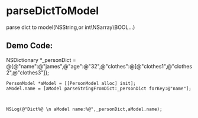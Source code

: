# parseDictToModel
parse dict to model(NSString,or int\NSarray\BOOL...)

## Demo Code:
NSDictionary *_personDict = @{@"name":@"james",@"age":@"32",@"clothes":@[@"clothes1",@"clothes2",@"clothes3"]};
    
    PersonModel *aModel = [[PersonModel alloc] init];
    aModel.name = [aModel parseStringFromDict:_personDict forKey:@"name"];
    
    
    
    NSLog(@"Dict%@ \n aModel name:%@",_personDict,aModel.name);
